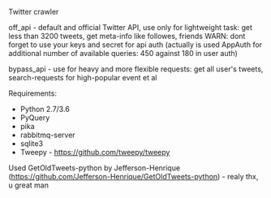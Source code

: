 Twitter crawler

off_api - default and official Twitter API, use only for lightweight task: get less than 3200 tweets, get meta-info like followes, friends
WARN: dont forget to use your keys and secret for api auth (actually is used AppAuth for additional number of available queries: 450 against 180 in user auth)

bypass_api - use for heavy and more flexible requests: get all user's tweets, search-requests for high-popular event et al

Requirements:
 - Python 2.7/3.6
 - PyQuery
 - pika
 - rabbitmq-server
 - sqlite3
 - Tweepy - https://github.com/tweepy/tweepy

Used GetOldTweets-python by Jefferson-Henrique (https://github.com/Jefferson-Henrique/GetOldTweets-python) - realy thx, u great man
